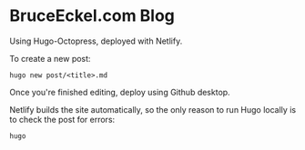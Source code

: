 # BruceEckel.com Blog

Using Hugo-Octopress, deployed with Netlify.

To create a new post:

```
hugo new post/<title>.md
```

Once you're finished editing, deploy using Github desktop.

Netlify builds the site automatically, so the only reason to run Hugo locally
is to check the post for errors:

```
hugo
```
